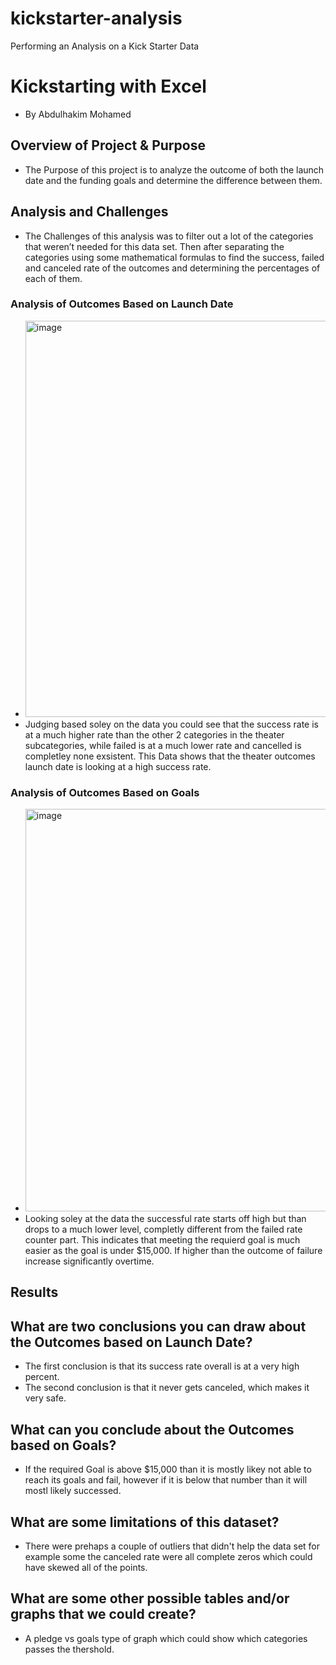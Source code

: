 # kickstarter-analysis
Performing an Analysis on a Kick Starter Data
# Kickstarting with Excel
  - By Abdulhakim Mohamed

## Overview of Project & Purpose 
  -	The Purpose of this project is to analyze the outcome of both the launch date and the funding goals and determine the difference between them.


## Analysis and Challenges
  -	The Challenges of this analysis was to filter out a lot of the categories that weren’t needed for this data set. Then after separating the categories using some mathematical formulas to find the success, failed and canceled rate of the outcomes and determining the percentages of each of them.  

### Analysis of Outcomes Based on Launch Date
  - <img width="634" alt="image" src="https://user-images.githubusercontent.com/96555487/148720206-ae389b06-d170-4665-9f97-6c513a1349b4.png">
  - Judging based soley on the data you could see that the success rate is at a much higher rate than the other 2 categories in the theater subcategories, while failed is at a much lower rate and cancelled is completley none exsistent. This Data shows that the theater outcomes launch date is looking at a high success rate.



### Analysis of Outcomes Based on Goals
  - <img width="644" alt="image" src="https://user-images.githubusercontent.com/96555487/148720240-74b7241f-b67b-4c36-b075-cd7dd6e19857.png">
  - Looking soley at the data the successful rate starts off high but than drops to a much lower level, completly different from the failed rate counter part. This indicates that meeting the requierd goal is much easier as the goal is under $15,000. If higher than the outcome of failure increase significantly overtime. 


## Results

## What are two conclusions you can draw about the Outcomes based on Launch Date?
  - The first conclusion is that its success rate overall is at a very high percent.
  - The second conclusion is that it never gets canceled, which makes it very safe.

## What can you conclude about the Outcomes based on Goals?
  - If the required Goal is above $15,000 than it is mostly likey not able to reach its goals and fail, however if it is below that number than it will mostl likely successed. 

## What are some limitations of this dataset?
  - There were prehaps a couple of outliers that didn't help the data set for example some the canceled rate were all complete zeros which could have skewed all of the points.

## What are some other possible tables and/or graphs that we could create?
  - A pledge vs goals type of graph which could show which categories passes the thershold. 
